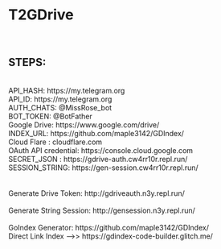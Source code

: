 # T2GDrive
</br>
<H2>STEPS:</H2>
</br>
   API_HASH: https://my.telegram.org
</br>
   API_ID: https://my.telegram.org
</br>
   AUTH_CHATS: @MissRose_bot
</br>
   BOT_TOKEN: @BotFather
</br>
   Google Drive: https://www.google.com/drive/
</br>
   INDEX_URL: https://github.com/maple3142/GDIndex/
</br>
   Cloud Flare : cloudflare.com
</br>
   OAuth API credential: https://console.cloud.google.com
</br>
   SECRET_JSON : https://gdrive-auth.cw4rr10r.repl.run/
</br>
   SESSION_STRING: https://gen-session.cw4rr10r.repl.run/
</br>
</br>
</br>
   Generate Drive Token: http://gdriveauth.n3y.repl.run/
</br>
</br>
   Generate String Session: http://gensession.n3y.repl.run/
</br>
</br>   
  GoIndex Generator: https://github.com/maple3142/GDIndex/
  </br>
  Direct Link Index -->> https://gdindex-code-builder.glitch.me/

